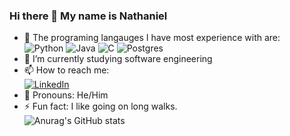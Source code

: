 ### Hi there 👋 My name is Nathaniel

* 🔭 The programing langauges I have most experience with are:  
![Python](https://img.shields.io/badge/python-3670A0?style=for-the-badge&logo=python&logoColor=ffdd54)
![Java](https://img.shields.io/badge/java-%23ED8B00.svg?style=for-the-badge&logo=java&logoColor=white)
![C](https://img.shields.io/badge/c-%2300599C.svg?style=for-the-badge&logo=c&logoColor=white)
![Postgres](https://img.shields.io/badge/postgres-%23316192.svg?style=for-the-badge&logo=postgresql&logoColor=white)
* 🌱 I’m currently studying software engineering
* 📫 How to reach me:  
[![LinkedIn](https://img.shields.io/badge/linkedin-%230077B5.svg?style=for-the-badge&logo=linkedin&logoColor=white)](https://www.linkedin.com/in/nathanielmendez1)
* 💭 Pronouns: He/Him
* ⚡ Fun fact: I like going on long walks.  
![Anurag's GitHub stats](https://github-readme-stats.vercel.app/api?username=nathanielmendez&show_icons=true&theme=dark)
